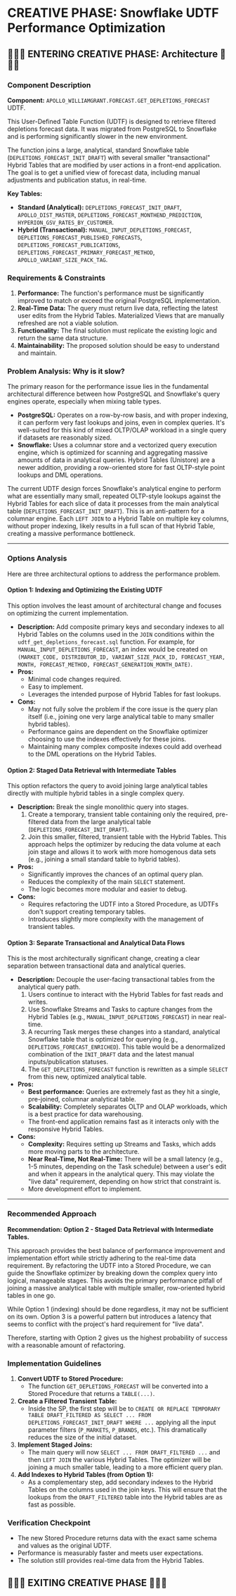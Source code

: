 # CREATIVE PHASE: Snowflake UDTF Performance Optimization

## 🎨🎨🎨 ENTERING CREATIVE PHASE: Architecture 🎨🎨🎨

### Component Description

**Component:** `APOLLO_WILLIAMGRANT.FORECAST.GET_DEPLETIONS_FORECAST` UDTF.

This User-Defined Table Function (UDTF) is designed to retrieve filtered depletions forecast data. It was migrated from PostgreSQL to Snowflake and is performing significantly slower in the new environment.

The function joins a large, analytical, standard Snowflake table (`DEPLETIONS_FORECAST_INIT_DRAFT`) with several smaller "transactional" Hybrid Tables that are modified by user actions in a front-end application. The goal is to get a unified view of forecast data, including manual adjustments and publication status, in real-time.

**Key Tables:**
*   **Standard (Analytical):** `DEPLETIONS_FORECAST_INIT_DRAFT`, `APOLLO_DIST_MASTER`, `DEPLETIONS_FORECAST_MONTHEND_PREDICTION`, `HYPERION_GSV_RATES_BY_CUSTOMER`.
*   **Hybrid (Transactional):** `MANUAL_INPUT_DEPLETIONS_FORECAST`, `DEPLETIONS_FORECAST_PUBLISHED_FORECASTS`, `DEPLETIONS_FORECAST_PUBLICATIONS`, `DEPLETIONS_FORECAST_PRIMARY_FORECAST_METHOD`, `APOLLO_VARIANT_SIZE_PACK_TAG`.

### Requirements & Constraints

1.  **Performance:** The function's performance must be significantly improved to match or exceed the original PostgreSQL implementation.
2.  **Real-Time Data:** The query must return live data, reflecting the latest user edits from the Hybrid Tables. Materialized Views that are manually refreshed are not a viable solution.
3.  **Functionality:** The final solution must replicate the existing logic and return the same data structure.
4.  **Maintainability:** The proposed solution should be easy to understand and maintain.

### Problem Analysis: Why is it slow?

The primary reason for the performance issue lies in the fundamental architectural difference between how PostgreSQL and Snowflake's query engines operate, especially when mixing table types.

*   **PostgreSQL:** Operates on a row-by-row basis, and with proper indexing, it can perform very fast lookups and joins, even in complex queries. It's well-suited for this kind of mixed OLTP/OLAP workload in a single query if datasets are reasonably sized.
*   **Snowflake:** Uses a columnar store and a vectorized query execution engine, which is optimized for scanning and aggregating massive amounts of data in analytical queries. Hybrid Tables (Unistore) are a newer addition, providing a row-oriented store for fast OLTP-style point lookups and DML operations.

The current UDTF design forces Snowflake's analytical engine to perform what are essentially many small, repeated OLTP-style lookups against the Hybrid Tables for each slice of data it processes from the main analytical table (`DEPLETIONS_FORECAST_INIT_DRAFT`). This is an anti-pattern for a columnar engine. Each `LEFT JOIN` to a Hybrid Table on multiple key columns, without proper indexing, likely results in a full scan of that Hybrid Table, creating a massive performance bottleneck.

---

### Options Analysis

Here are three architectural options to address the performance problem.

#### Option 1: Indexing and Optimizing the Existing UDTF

This option involves the least amount of architectural change and focuses on optimizing the current implementation.

*   **Description:** Add composite primary keys and secondary indexes to all Hybrid Tables on the columns used in the `JOIN` conditions within the `udtf_get_depletions_forecast.sql` function. For example, for `MANUAL_INPUT_DEPLETIONS_FORECAST`, an index would be created on `(MARKET_CODE, DISTRIBUTOR_ID, VARIANT_SIZE_PACK_ID, FORECAST_YEAR, MONTH, FORECAST_METHOD, FORECAST_GENERATION_MONTH_DATE)`.
*   **Pros:**
    *   Minimal code changes required.
    *   Easy to implement.
    *   Leverages the intended purpose of Hybrid Tables for fast lookups.
*   **Cons:**
    *   May not fully solve the problem if the core issue is the query plan itself (i.e., joining one very large analytical table to many smaller hybrid tables).
    *   Performance gains are dependent on the Snowflake optimizer choosing to use the indexes effectively for these joins.
    *   Maintaining many complex composite indexes could add overhead to the DML operations on the Hybrid Tables.

#### Option 2: Staged Data Retrieval with Intermediate Tables

This option refactors the query to avoid joining large analytical tables directly with multiple hybrid tables in a single complex query.

*   **Description:** Break the single monolithic query into stages.
    1.  Create a temporary, transient table containing only the required, pre-filtered data from the large analytical table (`DEPLETIONS_FORECAST_INIT_DRAFT`).
    2.  Join this smaller, filtered, transient table with the Hybrid Tables.
    This approach helps the optimizer by reducing the data volume at each join stage and allows it to work with more homogenous data sets (e.g., joining a small standard table to hybrid tables).
*   **Pros:**
    *   Significantly improves the chances of an optimal query plan.
    *   Reduces the complexity of the main `SELECT` statement.
    *   The logic becomes more modular and easier to debug.
*   **Cons:**
    *   Requires refactoring the UDTF into a Stored Procedure, as UDTFs don't support creating temporary tables.
    *   Introduces slightly more complexity with the management of transient tables.

#### Option 3: Separate Transactional and Analytical Data Flows

This is the most architecturally significant change, creating a clear separation between transactional data and analytical queries.

*   **Description:** Decouple the user-facing transactional tables from the analytical query path.
    1.  Users continue to interact with the Hybrid Tables for fast reads and writes.
    2.  Use Snowflake Streams and Tasks to capture changes from the Hybrid Tables (e.g., `MANUAL_INPUT_DEPLETIONS_FORECAST`) in near real-time.
    3.  A recurring Task merges these changes into a standard, analytical Snowflake table that is optimized for querying (e.g., `DEPLETIONS_FORECAST_ENRICHED`). This table would be a denormalized combination of the `INIT_DRAFT` data and the latest manual inputs/publication statuses.
    4.  The `GET_DEPLETIONS_FORECAST` function is rewritten as a simple `SELECT` from this new, optimized analytical table.
*   **Pros:**
    *   **Best performance:** Queries are extremely fast as they hit a single, pre-joined, columnar analytical table.
    *   **Scalability:** Completely separates OLTP and OLAP workloads, which is a best practice for data warehousing.
    *   The front-end application remains fast as it interacts only with the responsive Hybrid Tables.
*   **Cons:**
    *   **Complexity:** Requires setting up Streams and Tasks, which adds more moving parts to the architecture.
    *   **Near Real-Time, Not Real-Time:** There will be a small latency (e.g., 1-5 minutes, depending on the Task schedule) between a user's edit and when it appears in the analytical query. This may violate the "live data" requirement, depending on how strict that constraint is.
    *   More development effort to implement.

---

### Recommended Approach

**Recommendation: Option 2 - Staged Data Retrieval with Intermediate Tables.**

This approach provides the best balance of performance improvement and implementation effort while strictly adhering to the real-time data requirement. By refactoring the UDTF into a Stored Procedure, we can guide the Snowflake optimizer by breaking down the complex query into logical, manageable stages. This avoids the primary performance pitfall of joining a massive analytical table with multiple smaller, row-oriented hybrid tables in one go.

While Option 1 (indexing) should be done regardless, it may not be sufficient on its own. Option 3 is a powerful pattern but introduces a latency that seems to conflict with the project's hard requirement for "live data".

Therefore, starting with Option 2 gives us the highest probability of success with a reasonable amount of refactoring.

### Implementation Guidelines

1.  **Convert UDTF to Stored Procedure:**
    *   The function `GET_DEPLETIONS_FORECAST` will be converted into a Stored Procedure that returns a `TABLE(...)`.
2.  **Create a Filtered Transient Table:**
    *   Inside the SP, the first step will be to `CREATE OR REPLACE TEMPORARY TABLE DRAFT_FILTERED AS SELECT ... FROM DEPLETIONS_FORECAST_INIT_DRAFT WHERE ...` applying all the input parameter filters (`P_MARKETS`, `P_BRANDS`, etc.). This dramatically reduces the size of the initial dataset.
3.  **Implement Staged Joins:**
    *   The main query will now `SELECT ... FROM DRAFT_FILTERED ...` and then `LEFT JOIN` the various Hybrid Tables. The optimizer will be joining a much smaller table, leading to a more efficient query plan.
4.  **Add Indexes to Hybrid Tables (from Option 1):**
    *   As a complementary step, add secondary indexes to the Hybrid Tables on the columns used in the join keys. This will ensure that the lookups from the `DRAFT_FILTERED` table into the Hybrid tables are as fast as possible.

### Verification Checkpoint

*   The new Stored Procedure returns data with the exact same schema and values as the original UDTF.
*   Performance is measurably faster and meets user expectations.
*   The solution still provides real-time data from the Hybrid Tables.

## 🎨🎨🎨 EXITING CREATIVE PHASE 🎨🎨🎨 